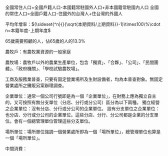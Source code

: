全國常住人口=全國戶籍人口-本國籍常駐國外人口+非本國籍常駐國內人口
全國的常住人口=全國戶籍人口-住國外的台灣人+住台灣的外國人

平均年增率：$(\sideset{^n}{}{\sqrt{本期資料/上期資料}}-1)\times100\%\cdot n=本籍年度-上期年度$

65歲需要照顧的人，佔65歲的人的13.3%

農牧戶：有農牧業資源的一般家庭

農牧場：農牧戶以外的農業生產單位，包含「獨資」、「合夥」、「公司」、「民間團體」、「政府機關」、「學校試驗農牧場」。

工商及服務業普查，只要有固定營業場所及生財設備者，均為本普查對象。無固定營業處所之攤販另案辦理調查。

企業單位：通常一個公司行號即是為一個「企業單位」，在財務上應為獨立自主的，又可按照有無分支單位（分店、分行或分公司）區分為以下兩種。
	獨立經營之企業單位：沒有分店、分行或分公司的企業單位。
	設有分支單位之企業單位：也分店、分行或分公司的企業單位。這些分店、分行、分公司都是企業的分支單位。會有一個總管理單位管理這些分支單位。

場所單位：場所單位強調一個營業處所即為一個「場所單位」，總管理單位也算是一個「場所單位」。

中間消費：